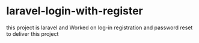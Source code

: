 # laravel-login-with-register
this project is laravel and Worked on log-in registration and password reset to deliver this project
